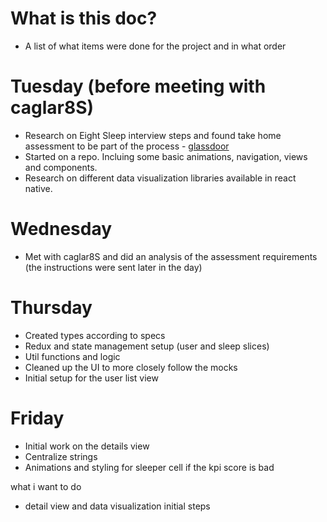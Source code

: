 # What is this doc?

- A list of what items were done for the project and in what order

# Tuesday (before meeting with caglar8S)

- Research on Eight Sleep interview steps and found take home assessment to be part of the process - [glassdoor](https://www.glassdoor.com/Interview/Eight-Sleep-Software-Engineer-Interview-Questions-EI_IE2131100.0,11_KO12,29.htm?filter.jobTitleFTS=Software+Engineer)
- Started on a repo. Incluing some basic animations, navigation, views and components.
- Research on different data visualization libraries available in react native.

# Wednesday

- Met with caglar8S and did an analysis of the assessment requirements (the instructions were sent later in the day)

# Thursday

- Created types according to specs
- Redux and state management setup (user and sleep slices)
- Util functions and logic
- Cleaned up the UI to more closely follow the mocks
- Initial setup for the user list view

# Friday

- Initial work on the details view
- Centralize strings
- Animations and styling for sleeper cell if the kpi score is bad

what i want to do

- detail view and data visualization initial steps
